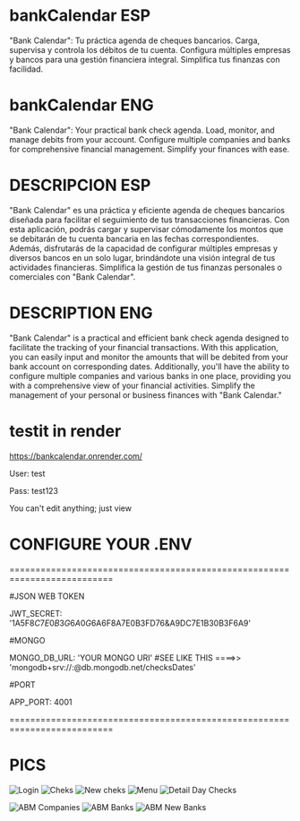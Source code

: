 # bankCalendar ESP
"Bank Calendar": Tu práctica agenda de cheques bancarios. Carga, supervisa y controla los débitos de tu cuenta. 
Configura múltiples empresas y bancos para una gestión financiera integral. Simplifica tus finanzas con facilidad.

# bankCalendar ENG
"Bank Calendar": Your practical bank check agenda. Load, monitor, and manage debits from your account. 
Configure multiple companies and banks for comprehensive financial management. Simplify your finances with ease.


# DESCRIPCION ESP
"Bank Calendar" es una práctica y eficiente agenda de cheques bancarios diseñada para facilitar el seguimiento de tus transacciones financieras. 
Con esta aplicación, podrás cargar y supervisar cómodamente los montos que se debitarán de tu cuenta bancaria en las fechas correspondientes. 
Además, disfrutarás de la capacidad de configurar múltiples empresas y diversos bancos en un solo lugar, brindándote una visión integral de tus actividades financieras. 
Simplifica la gestión de tus finanzas personales o comerciales con "Bank Calendar".

# DESCRIPTION ENG
"Bank Calendar" is a practical and efficient bank check agenda designed to facilitate the tracking of your financial transactions. 
With this application, you can easily input and monitor the amounts that will be debited from your bank account on corresponding dates. 
Additionally, you'll have the ability to configure multiple companies and various banks in one place, providing you with a comprehensive view of your financial activities. 
Simplify the management of your personal or business finances with "Bank Calendar."


# testit in render

https://bankcalendar.onrender.com/

User: test

Pass: test123

You can't edit anything; just view

# CONFIGURE YOUR .ENV 

==========================================================================

#JSON WEB TOKEN

JWT_SECRET: '1A5F8$C7E0B3G6A0G6%A90B6AD4BG0G6$A6F8A7E0B3FD76&A9DC7E1B30B3F6A9'


#MONGO

MONGO_DB_URL: 'YOUR MONGO URI' #SEE LIKE THIS ====>> 'mongodb+srv://<user>:<pass>@db.mongodb.net/checksDates'

#PORT

APP_PORT: 4001

==========================================================================

# PICS
![Login](./pics/login.jpg)
![Cheks](./pics/cheks.jpg)
![New cheks](./pics/new-check.jpg)
![Menu](./pics/menu.jpg)
![Detail Day Checks](./pics/detail-day-bank.jpg)

![ABM Companies](./pics/abm-companies.jpg)
![ABM Banks](./pics/abm-banks.jpg)
![ABM New Banks](./pics/abm-banks-new-bank.jpg)


